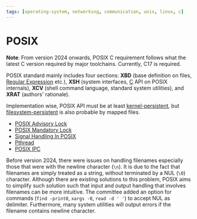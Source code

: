 ```yaml
---
tags: [operating-system, networking, communication, unix, linux, c]
---
```


# POSIX

**Note**: From version 2024 onwards, POSIX C requirement follows what the latest
C version required by major toolchains. Currently, C17 is required.

POSIX standard mainly includes four sections: **XBD** (base definition on files,
[Regular Expression](202410061901.md) etc.), **XSH** (system interfaces,
[C](202302190647.md) API on POSIX internals), **XCV** (shell command language,
standard system utilities), and **XRAT** (authors' rationale).

Implementation wise, POSIX API must be at least
[kernel-persistent](202307131645.md), but
[filesystem-persistent](202307131657.md) is also probable by mapped files.

- [POSIX Advisory Lock](202210262204.md)
- [POSIX Mandatory Lock](202210262144.md)
- [Signal Handling In POSIX](202211022139.md)
- [Pthread](202207171457.md)
- [POSIX IPC](202308162223.md)

Before version 2024, there were issues on handling filenames especially those
that were with the newline character (`\n`). It is due to the fact that
filenames are simply treated as a string, without terminated by a NUL (`\0`)
character. Although there are existing solutions to this problem, POSIX aims to
simplify such solution such that input and output handling that involves
filenames can be more intuitive. The committee added an option for commands
(`find -print0`, `xargs -0`, `read -d ' '`) to accept NUL as delimiter.
Furthermore, many system utilities will output errors if the filename contains
newline character.
